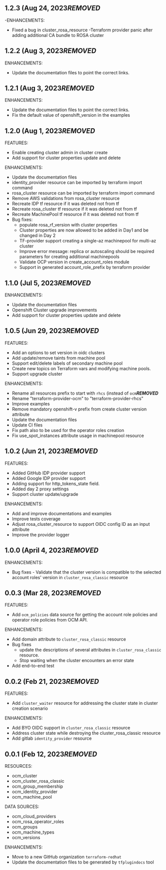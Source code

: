 ## 1.2.3 (Aug 24, 2023***REMOVED***
-ENHANCEMENTS:
* Fixed a bug in cluster_rosa_resource -Terraform provider panic after adding additional CA bundle to ROSA cluster

## 1.2.2 (Aug 3, 2023***REMOVED***
ENHANCEMENTS:
* Update the documentation files to point the correct links.

## 1.2.1 (Aug 3, 2023***REMOVED***
ENHANCEMENTS:
* Update the documentation files to point the correct links.
* Fix the default value of openshift_version in the examples

## 1.2.0 (Aug 1, 2023***REMOVED***
FEATURES:
* Enable creating cluster admin in cluster create
* Add support for cluster properties update and delete

ENHANCEMENTS:
* Update the documentation files
* identity_provider resource can be imported by terraform import command
* rosa_cluster resource can be imported by terraform import command
* Remove AWS validations from rosa_cluster resource
* Recreate IDP tf resource if it was deleted not from tf
* Recreate rosa_cluster tf resource if it was deleted not from tf
* Recreate MachinePool tf resource if it was deleted not from tf
* Bug fixes:
  * populate rosa_rf_version with cluster properties
  * Cluster properties are now allowed to be added in Day1 and be changed in Day 2
  * TF-provider support creating a single-az machinepool for multi-az cluster
  * Improve error message: replica or autoscaling should be required parameters for creating additional machinepools
  * Validate OCP version in create_account_roles module
  * Support in generated account_role_prefix by terraform provider

## 1.1.0 (Jul 5, 2023***REMOVED***
ENHANCEMENTS:
* Update the documentation files
* Openshift Cluster upgrade improvements
* Add support for cluster properties update and delete

## 1.0.5 (Jun 29, 2023***REMOVED***
FEATURES:
* Add an options to set version in oidc clusters
* Add update/remove taints from machine pool
* Support edit/delete labels of secondary machine pool
* Create new topics on Terraform vars and modifying machine pools.
* Support upgrade cluster 

ENHANCEMENTS:
* Rename all resources prefix to start with `rhcs` (instead of `ocm`***REMOVED***
* Rename "terraform-provider-ocm" to "terraform-provider-rhcs"
* Improve examples
* Remove mandatory openshift-v prefix from create cluster version attribute
* Update the documentation files
* Update CI files
* Fix path also to be used for the operator roles creation
* Fix use_spot_instances attribute usage in machinepool resource

## 1.0.2 (Jun 21, 2023***REMOVED***
FEATURES:
* Added GitHub IDP provider support
* Added Google IDP provider support
* Adding support for http_tokens_state field.
* Added day 2 proxy settings
* Support cluster update/upgrade

ENHANCEMENTS:
* Add and improve documentations and examples
* Improve tests coverage
* Adjust rosa_cluster_resource to support OIDC config ID as an input attribute
* Improve the provider logger

## 1.0.0 (April 4, 2023***REMOVED***
ENHANCEMENTS:
* Bug fixes - Validate that the cluster version is compatible to the selected account roles' version in `cluster_rosa_classic` resource 

## 0.0.3 (Mar 28, 2023***REMOVED***
FEATURES:
* Add `ocm_policies` data source for getting the account role policies and operator role policies from OCM API.

ENHANCEMENTS:
* Add domain attribute to `cluster_rosa_classic` resource
* Bug fixes
  * update the descriptions of several attributes in `cluster_rosa_classic` resource.
  * Stop waiting when the cluster encounters an error state
* Add end-to-end test


## 0.0.2 (Feb 21, 2023***REMOVED***
FEATURES:
* Add `cluster_waiter` resource for addressing the cluster state in cluster creation scenario

ENHANCEMENTS:
* Add BYO OIDC support in `cluster_rosa_classic` resource
* Address cluster state while destroying the cluster_rosa_classic resource
* Add gitlab `identity_provider` resource


## 0.0.1 (Feb 12, 2023***REMOVED***
RESOURCES:
* ocm_cluster
* ocm_cluster_rosa_classic
* ocm_group_membership
* ocm_identity_provider
* ocm_machine_pool

DATA SOURCES: 
* ocm_cloud_providers
* ocm_rosa_operator_roles
* ocm_groups
* ocm_machine_types
* ocm_versions

ENHANCEMENTS:
* Move to a new GitHub organization `terraform-redhat`
* Update the documentation files to be generated by `tfplugindocs` tool
